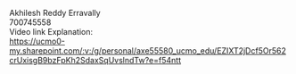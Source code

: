 Akhilesh Reddy Erravally<br>
700745558<br>
Video link Explanation:<br>
https://ucmo0-my.sharepoint.com/:v:/g/personal/axe55580_ucmo_edu/EZIXT2jDcf5Or562crUxisgB9bzFpKh2SdaxSqUvslndTw?e=f54ntt

